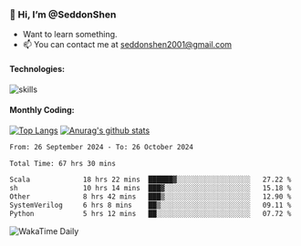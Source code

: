 ### 👋 Hi, I’m @SeddonShen
- Want to learn something.
- 📫 You can contact me at seddonshen2001@gmail.com

#### Technologies:

![skills](https://skillicons.dev/icons?i=scala,js,html,css,bootstrap,jquery,c,cpp,cloudflare,django,docker,flask,git,github,githubactions,linux,latex,mysql,nodejs,ps,php,pr,py,raspberrypi,redis,unreal,v,vscode,vue,bash)

#### Monthly Coding:
[![Top Langs](https://github-readme-stats.vercel.app/api/top-langs?username=seddonshen&show_icons=true&locale=en&layout=compact&hide=html&langs_count=8)](https://github.com/SeddonShen/)
[![Anurag's github stats](https://github-readme-stats.vercel.app/api?username=SeddonShen&count_private=true&show_icons=true)](https://github.com/anuraghazra/github-readme-stats)
<!--START_SECTION:waka-->

```txt
From: 26 September 2024 - To: 26 October 2024

Total Time: 67 hrs 30 mins

Scala             18 hrs 22 mins  ██████▓░░░░░░░░░░░░░░░░░░   27.22 %
sh                10 hrs 14 mins  ███▓░░░░░░░░░░░░░░░░░░░░░   15.18 %
Other             8 hrs 42 mins   ███▒░░░░░░░░░░░░░░░░░░░░░   12.90 %
SystemVerilog     6 hrs 8 mins    ██▒░░░░░░░░░░░░░░░░░░░░░░   09.11 %
Python            5 hrs 12 mins   ██░░░░░░░░░░░░░░░░░░░░░░░   07.72 %
```

<!--END_SECTION:waka-->

![WakaTime Daily](https://wakatime.com/share/@seddon2001/61a7e342-5f12-4fea-bf92-1fac161e97d6.svg)
<!---
SeddonShen/SeddonShen is a ✨ special ✨ repository because its `README.md` (this file) appears on your GitHub profile.
You can click the Preview link to take a look at your changes.
--->
